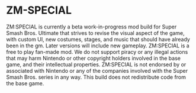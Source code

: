 # ZM-SPECIAL
 ZM:SPECIAL is currently a beta work-in-progress mod build for Super Smash Bros. Ultimate that strives to revise the visual aspect of the game, with custom UI, new costumes, stages, and music that should have already been in the gm. Later versions will include new gameplay. ZM:SPECIAL is a free to play fan-made mod. We do not support piracy or any illegal actions that may harm Nintendo or other copyright holders involved in the base game, and their intellectual properties. ZM:SPECIAL is not endorsed by or associated with Nintendo or any of the companies involved with the Super Smash Bros. series in any way. This build does not redistribute code from the base game.
